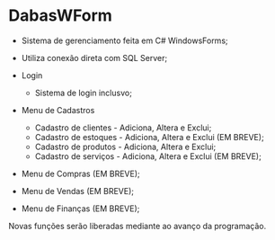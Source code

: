 # DabasWForm

* Sistema de gerenciamento feita em C# WindowsForms;
* Utiliza conexão direta com SQL Server;

* Login
  - Sistema de login inclusvo;

* Menu de Cadastros
  - Cadastro de clientes - Adiciona, Altera e Exclui;
  - Cadastro de estoques - Adiciona, Altera e Exclui (EM BREVE);
  - Cadastro de produtos - Adiciona, Altera e Exclui;
  - Cadastro de serviços - Adiciona, Altera e Exclui (EM BREVE);
  
* Menu de Compras (EM BREVE);
* Menu de Vendas (EM BREVE);
* Menu de Finanças (EM BREVE);

Novas funções serão liberadas mediante ao avanço da programação.
